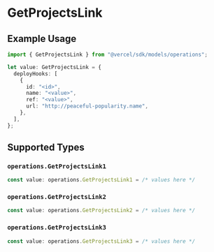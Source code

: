 # GetProjectsLink

## Example Usage

```typescript
import { GetProjectsLink } from "@vercel/sdk/models/operations";

let value: GetProjectsLink = {
  deployHooks: [
    {
      id: "<id>",
      name: "<value>",
      ref: "<value>",
      url: "http://peaceful-popularity.name",
    },
  ],
};
```

## Supported Types

### `operations.GetProjectsLink1`

```typescript
const value: operations.GetProjectsLink1 = /* values here */
```

### `operations.GetProjectsLink2`

```typescript
const value: operations.GetProjectsLink2 = /* values here */
```

### `operations.GetProjectsLink3`

```typescript
const value: operations.GetProjectsLink3 = /* values here */
```

